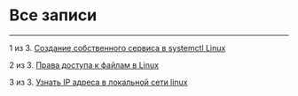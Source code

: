 # Все записи

---

1 из 3. [Создание собственного сервиса в systemctl Linux](./2020-11-28_custom_service.md)

2 из 3. [Права доступа к файлам в Linux](./2020-11-28_file_access_rights_linux.md)

3 из 3. [Узнать IP адреса в локальной сети linux](./2020-11-28_get_local_ip_linux.md)


